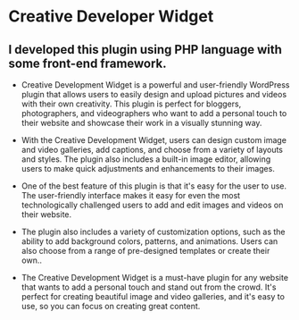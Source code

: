 # Creative Developer Widget

## I developed this plugin using PHP language with some front-end framework.
- Creative Development Widget is a powerful and user-friendly WordPress plugin that allows users to easily design and upload pictures and videos with their own creativity. This plugin is perfect for bloggers, photographers, and videographers who want to add a personal touch to their website and showcase their work in a visually stunning way.

- With the Creative Development Widget, users can design custom image and video galleries, add captions, and choose from a variety of layouts and styles. The plugin also includes a built-in image editor, allowing users to make quick adjustments and enhancements to their images.

- One of the best feature of this plugin is that it's easy for the user to use. The user-friendly interface makes it easy for even the most technologically challenged users to add and edit images and videos on their website.

- The plugin also includes a variety of customization options, such as the ability to add background colors, patterns, and animations. Users can also choose from a range of pre-designed templates or create their own..

- The Creative Development Widget is a must-have plugin for any website that wants to add a personal touch and stand out from the crowd. It's perfect for creating beautiful image and video galleries, and it's easy to use, so you can focus on creating great content.
